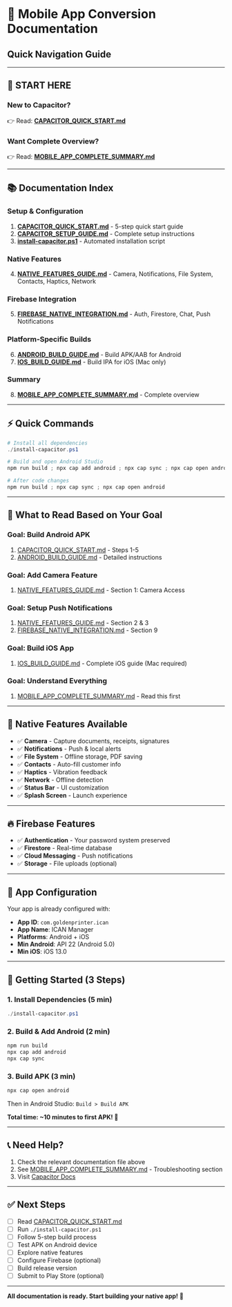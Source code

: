 # 📱 Mobile App Conversion Documentation

## Quick Navigation Guide

---

## 🎯 START HERE

### **New to Capacitor?**
👉 Read: **[CAPACITOR_QUICK_START.md](./CAPACITOR_QUICK_START.md)**

### **Want Complete Overview?**
👉 Read: **[MOBILE_APP_COMPLETE_SUMMARY.md](./MOBILE_APP_COMPLETE_SUMMARY.md)**

---

## 📚 Documentation Index

### Setup & Configuration
1. **[CAPACITOR_QUICK_START.md](./CAPACITOR_QUICK_START.md)** - 5-step quick start guide
2. **[CAPACITOR_SETUP_GUIDE.md](./CAPACITOR_SETUP_GUIDE.md)** - Complete setup instructions
3. **[install-capacitor.ps1](./install-capacitor.ps1)** - Automated installation script

### Native Features
4. **[NATIVE_FEATURES_GUIDE.md](./NATIVE_FEATURES_GUIDE.md)** - Camera, Notifications, File System, Contacts, Haptics, Network

### Firebase Integration
5. **[FIREBASE_NATIVE_INTEGRATION.md](./FIREBASE_NATIVE_INTEGRATION.md)** - Auth, Firestore, Chat, Push Notifications

### Platform-Specific Builds
6. **[ANDROID_BUILD_GUIDE.md](./ANDROID_BUILD_GUIDE.md)** - Build APK/AAB for Android
7. **[IOS_BUILD_GUIDE.md](./IOS_BUILD_GUIDE.md)** - Build IPA for iOS (Mac only)

### Summary
8. **[MOBILE_APP_COMPLETE_SUMMARY.md](./MOBILE_APP_COMPLETE_SUMMARY.md)** - Complete overview

---

## ⚡ Quick Commands

```powershell
# Install all dependencies
./install-capacitor.ps1

# Build and open Android Studio
npm run build ; npx cap add android ; npx cap sync ; npx cap open android

# After code changes
npm run build ; npx cap sync ; npx cap open android
```

---

## 🎯 What to Read Based on Your Goal

### Goal: Build Android APK
1. [CAPACITOR_QUICK_START.md](./CAPACITOR_QUICK_START.md) - Steps 1-5
2. [ANDROID_BUILD_GUIDE.md](./ANDROID_BUILD_GUIDE.md) - Detailed instructions

### Goal: Add Camera Feature
1. [NATIVE_FEATURES_GUIDE.md](./NATIVE_FEATURES_GUIDE.md) - Section 1: Camera Access

### Goal: Setup Push Notifications
1. [NATIVE_FEATURES_GUIDE.md](./NATIVE_FEATURES_GUIDE.md) - Section 2 & 3
2. [FIREBASE_NATIVE_INTEGRATION.md](./FIREBASE_NATIVE_INTEGRATION.md) - Section 9

### Goal: Build iOS App
1. [IOS_BUILD_GUIDE.md](./IOS_BUILD_GUIDE.md) - Complete iOS guide (Mac required)

### Goal: Understand Everything
1. [MOBILE_APP_COMPLETE_SUMMARY.md](./MOBILE_APP_COMPLETE_SUMMARY.md) - Read this first

---

## 📱 Native Features Available

- ✅ **Camera** - Capture documents, receipts, signatures
- ✅ **Notifications** - Push & local alerts
- ✅ **File System** - Offline storage, PDF saving
- ✅ **Contacts** - Auto-fill customer info
- ✅ **Haptics** - Vibration feedback
- ✅ **Network** - Offline detection
- ✅ **Status Bar** - UI customization
- ✅ **Splash Screen** - Launch experience

---

## 🔥 Firebase Features

- ✅ **Authentication** - Your password system preserved
- ✅ **Firestore** - Real-time database
- ✅ **Cloud Messaging** - Push notifications
- ✅ **Storage** - File uploads (optional)

---

## 🎨 App Configuration

Your app is already configured with:

- **App ID**: `com.goldenprinter.ican`
- **App Name**: ICAN Manager
- **Platforms**: Android + iOS
- **Min Android**: API 22 (Android 5.0)
- **Min iOS**: iOS 13.0

---

## 🚀 Getting Started (3 Steps)

### 1. Install Dependencies (5 min)
```powershell
./install-capacitor.ps1
```

### 2. Build & Add Android (2 min)
```powershell
npm run build
npx cap add android
npx cap sync
```

### 3. Build APK (3 min)
```powershell
npx cap open android
```
Then in Android Studio: `Build > Build APK`

**Total time: ~10 minutes to first APK! 🎉**

---

## 📞 Need Help?

1. Check the relevant documentation file above
2. See [MOBILE_APP_COMPLETE_SUMMARY.md](./MOBILE_APP_COMPLETE_SUMMARY.md) - Troubleshooting section
3. Visit [Capacitor Docs](https://capacitorjs.com/docs)

---

## ✅ Next Steps

- [ ] Read [CAPACITOR_QUICK_START.md](./CAPACITOR_QUICK_START.md)
- [ ] Run `./install-capacitor.ps1`
- [ ] Follow 5-step build process
- [ ] Test APK on Android device
- [ ] Explore native features
- [ ] Configure Firebase (optional)
- [ ] Build release version
- [ ] Submit to Play Store (optional)

---

**All documentation is ready. Start building your native app! 🚀**
